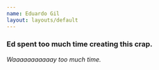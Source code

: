 ```yaml
---
name: Eduardo Gil
layout: layouts/default
---
```

### Ed spent too much time creating this crap.

_Waaaaaaaaaaay too much time._
